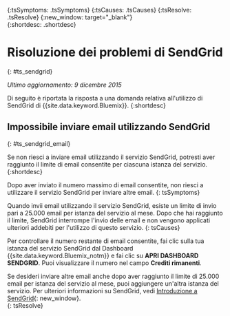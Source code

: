 {:tsSymptoms: .tsSymptoms} 
{:tsCauses: .tsCauses} 
{:tsResolve: .tsResolve} 
{:new_window: target="_blank"}  
{:shortdesc: .shortdesc}

# Risoluzione dei problemi di SendGrid
{: #ts_sendgrid}

*Ultimo aggiornamento: 9 dicembre 2015*

Di seguito è riportata la risposta a una domanda relativa all'utilizzo di SendGrid di {{site.data.keyword.Bluemix}}.
{:shortdesc}


## Impossibile inviare email utilizzando SendGrid
{: #ts_sendgrid_email}

Se non riesci a inviare email utilizzando il servizio SendGrid, potresti aver raggiunto il limite di email consentite per ciascuna istanza del servizio.
{:shortdesc}


Dopo aver inviato il numero massimo di email consentite, non riesci a utilizzare il servizio SendGrid per inviare altre email.
{: tsSymptoms}


Quando invii email utilizzando il servizio SendGrid, esiste un limite di invio pari a 25.000 email per istanza del servizio al mese. Dopo che hai raggiunto il limite, SendGrid interrompe
l'invio delle email e non vengono applicati ulteriori addebiti per l'utilizzo di questo servizio.
{: tsCauses}

Per controllare il numero restante di email consentite, fai clic sulla tua istanza del servizio SendGrid dal Dashboard {{site.data.keyword.Bluemix_notm}} e fai clic su **APRI DASHBOARD SENDGRID**. Puoi
visualizzare il numero nel campo **Crediti rimanenti**.


Se desideri inviare altre email anche dopo aver raggiunto il limite
di 25.000 email per istanza del servizio al mese, puoi aggiungere un'altra
istanza del servizio. Per ulteriori informazioni su SendGrid, vedi [Introduzione a SendGrid](https://sendgrid.com/docs/index.html){: new_window}.    
{: tsResolve}

